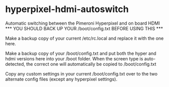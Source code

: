 # hyperpixel-hdmi-autoswitch
Automatic switching between the Pimeroni Hyperpixel and on board HDMI
***  YOU SHOULD BACK UP YOUR /boot/config.txt BEFORE USING THIS  ***

Make a backup copy of your current /etc/rc.local and replace it with the one here.

Make a backup copy of your /boot/config.txt and put both the hyper and hdmi versions here into your /boot folder.
When the screen type is auto-detected, the correct one will automatically be copied to /boot/config.txt

Copy any custom settings in your current /boot/config.txt over to the two alternate config files (except any hyperpixel settings).
